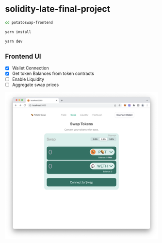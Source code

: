 # solidity-late-final-project

```zsh
cd potatoswap-frontend
```

```zsh
yarn install
```

```zsh
yarn dev
```

## Frontend UI

- [x] Wallet Connection
- [x] Get token Balances from token contracts
- [ ] Enable Liquidity
- [ ] Aggregate swap prices

![](./imgs/screenshot-demo01.png)
